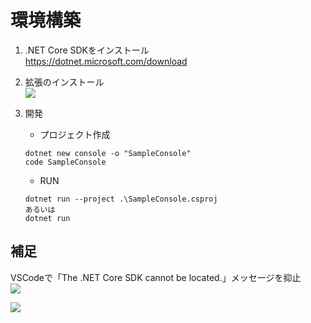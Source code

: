 # 環境構築

1. .NET Core SDKをインストール  
https://dotnet.microsoft.com/download

1. 拡張のインストール  
![](https://qiita-user-contents.imgix.net/https%3A%2F%2Fqiita-image-store.s3.ap-northeast-1.amazonaws.com%2F0%2F782968%2Fd7bc0e67-fd0f-396f-efe7-e68e80f35163.png?ixlib=rb-4.0.0&auto=format&gif-q=60&q=75&w=1400&fit=max&s=1ea84719c3ef61be385583b67eacb2a4)

1. 開発
    - プロジェクト作成
    ```
    dotnet new console -o "SampleConsole"
    code SampleConsole
    ```
    - RUN
    ```
    dotnet run --project .\SampleConsole.csproj
    あるいは
    dotnet run
    ```





## 補足
VSCodeで「The .NET Core SDK cannot be located.」メッセージを抑止  
![](https://qiita-user-contents.imgix.net/https%3A%2F%2Fqiita-image-store.s3.ap-northeast-1.amazonaws.com%2F0%2F142879%2Fb382a2d5-f30c-8c89-88b3-509290ea6ab9.png?ixlib=rb-4.0.0&auto=format&gif-q=60&q=75&w=1400&fit=max&s=ea09e0f65f3f7bbd9feb3f7ba240508d)

![](https://qiita-user-contents.imgix.net/https%3A%2F%2Fqiita-image-store.s3.ap-northeast-1.amazonaws.com%2F0%2F142879%2F0704e5b5-e1f2-4637-c457-172bdae3c50a.png?ixlib=rb-4.0.0&auto=format&gif-q=60&q=75&w=1400&fit=max&s=bc06a09ef85a2e3751004c5f10d3b476)
